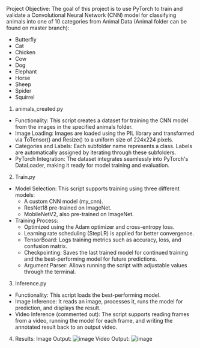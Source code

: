 
Project Objective:
The goal of this project is to use PyTorch to train and validate a Convolutional Neural Network (CNN) model for classifying animals into one of 10 categories from Animal Data (Animal folder can be found on master branch):
- Butterfly
- Cat
- Chicken
- Cow
- Dog
- Elephant
- Horse
- Sheep
- Spider
- Squirrel

1. animals_created.py
- Functionality: This script creates a dataset for training the CNN model from the images in the specified animals folder.
- Image Loading: Images are loaded using the PIL library and transformed via ToTensor() and Resize() to a uniform size of 224x224 pixels.
- Categories and Labels: Each subfolder name represents a class. Labels are automatically assigned by iterating through these subfolders.
- PyTorch Integration: The dataset integrates seamlessly into PyTorch's DataLoader, making it ready for model training and evaluation.
2. Train.py
- Model Selection: This script supports training using three different models:
  - A custom CNN model (my_cnn).
  - ResNet18 pre-trained on ImageNet.
  - MobileNetV2, also pre-trained on ImageNet.
- Training Process:
  - Optimized using the Adam optimizer and cross-entropy loss.
  - Learning rate scheduling (StepLR) is applied for better convergence.
  - TensorBoard: Logs training metrics such as accuracy, loss, and confusion matrix.
  - Checkpointing: Saves the last trained model for continued training and the best-performing model for future predictions.
  - Argument Parser: Allows running the script with adjustable values through the terminal.
3. Inference.py
  - Functionality: This script loads the best-performing model.
  - Image Inference: It reads an image, processes it, runs the model for prediction, and displays the result.
  - Video Inference (commented out): The script supports reading frames from a video, running the model for each frame, and writing the annotated result back to an output video.
4. Results:
Image Output:
![image](https://github.com/user-attachments/assets/60c727c8-89d3-4674-b7aa-63fcc56bd8ad)
Video Output:
![image](https://github.com/user-attachments/assets/100ff5d6-998a-4679-a898-4688fa7a0a3e)

